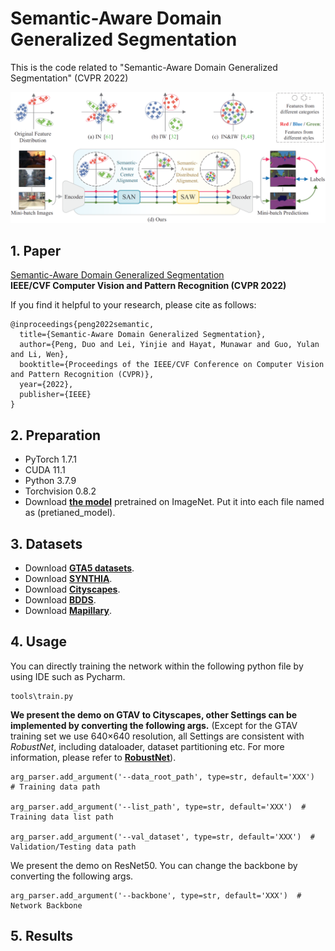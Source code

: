 # Semantic-Aware Domain Generalized Segmentation
This is the code related to "Semantic-Aware Domain Generalized Segmentation" (CVPR 2022)
<p align='center'>
  <img src='overview.jpg' width="1000px">
</p>

## 1. Paper
[Semantic-Aware Domain Generalized Segmentation](https://arxiv.org/abs/2204.00822)  
**IEEE/CVF Computer Vision and Pattern Recognition (CVPR 2022)**

If you find it helpful to your research, please cite as follows:

```
@inproceedings{peng2022semantic,
  title={Semantic-Aware Domain Generalized Segmentation},
  author={Peng, Duo and Lei, Yinjie and Hayat, Munawar and Guo, Yulan and Li, Wen},
  booktitle={Proceedings of the IEEE/CVF Conference on Computer Vision and Pattern Recognition (CVPR)},
  year={2022},
  publisher={IEEE}
}
```

## 2. Preparation
* PyTorch 1.7.1
* CUDA 11.1
* Python 3.7.9
* Torchvision 0.8.2
* Download [**the model**](http://vllab.ucmerced.edu/ytsai/CVPR18/DeepLab_resnet_pretrained_init-f81d91e8.pth) pretrained on ImageNet. Put it into each file named as  (pretianed_model).


## 3. Datasets
- Download [**GTA5 datasets**](https://download.visinf.tu-darmstadt.de/data/from_games/).
- Download [**SYNTHIA**](http://synthia-dataset.net/download/808/). 
- Download [**Cityscapes**](https://www.cityscapes-dataset.com/). 
- Download [**BDDS**](https://doc.bdd100k.com/download.html).
- Download [**Mapillary**](https://www.mapillary.com/datasets).

## 4. Usage
You can directly training the network within the following python file by using IDE such as Pycharm.
```
tools\train.py
```
**We present the demo on GTAV to Cityscapes, other Settings can be implemented by converting the following args.**
(Except for the GTAV training set we use 640×640 resolution, all Settings are consistent with _RobustNet_, including dataloader, dataset partitioning etc. For more information, please refer to [**RobustNet**](https://github.com/shachoi/RobustNet)).


```
arg_parser.add_argument('--data_root_path', type=str, default='XXX')  # Training data path

arg_parser.add_argument('--list_path', type=str, default='XXX')  # Training data list path

arg_parser.add_argument('--val_dataset', type=str, default='XXX')  # Validation/Testing data path
```
We present the demo on ResNet50. You can change the backbone by converting the following args.
```
arg_parser.add_argument('--backbone', type=str, default='XXX')  # Network Backbone
```

## 5. Results
